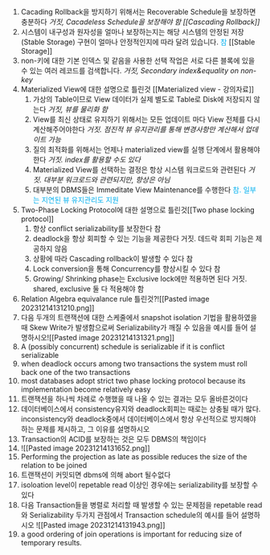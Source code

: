 1. Cacading Rollback을 방지하기 위해서는 Recoverable Schedule을 보장하면 충분하다
   *거짓, Cacadeless Schedule을 보장해야 함
    [[Cascading Rollback]]* 
2. 시스템이 내구성과 원자성을 얼마나 보장하는지는 해당 시스템의 안정된 저장(Stable Storage) 구현이 얼마나 안정적인지에 따라 달려 있습니다.
	 <font color="#00b0f0">참</font>
   [[Stable Storage]]
3. non-키에 대한 기본 인덱스 및 같음을 사용한 선택 작업은 서로 다른 블록에 있을 수 있는 여러 레코드를 검색합니다.
   *거짓, Secondary index&equality on non-key*
4. Materialized View에 대한 설명으로 틀린것
   [[Materialized view - 강의자료]] 
	1. 가상의 Table이므로 View 데이터가 실제 별도로 Table로 Disk에 저장되지 않는다
	   *거짓, 뷰를 물리화 함*
	2. View를 최신 상태로 유지하기 위해서는 모든 업데이트 마다 View 전체를 다시 계산해주어야한다
	   *거짓. 점진적 뷰 유지관리를 통해 변경사항만 계산해서 업데이트 가능*
	3. 질의 최적화를 위해서는 언제나 materialized view를 실행 단계에서 활용해야 한다
	   *거짓. index를 활용할 수도 있다*
	4. Materialized View를 선택하는 결정은 항상 시스템 워크로드와 관련된다
	   *거짓. 대부분 워크로드와 관련되지만, 항상은 아님*
	5. 대부분의 DBMS들은 Immeditate View Maintenance를 수행한다
	   <font color="#00b0f0">참. 일부는 지연된 뷰 유지관리도 지원</font>
5. Two-Phase Locking Protocol에 대한 설명으로 틀린것[[Two phase locking protocol]]
	1. 항상 conflict serializability를 보장한다
	   참
	2. deadlock을 항상 회피할 수 있는 기능을 제공한다
	   거짓. 데드락 회피 기능은 제공하지 않음
	3. 상황에 따라 Cascading rollback이 발생할 수 있다
	   참
	4. Lock conversion을 통해 Concurrency를 향상시킬 수 있다
	   참
	5. Growing/ Shrinking phase는 Exclusive lock에만 적용하면 된다
	   거짓. shared, exclusive 둘 다 적용해야 함
3. Relation Algebra equivalance rule 틀린것?![[Pasted image 20231214131210.png]]
4. 다음 두개의 트랜잭션에 대한 스케줄에서 snapshot isolation 기법을 활용하였을 때 Skew Write가 발생함으로써 Serializability가 깨질 수 있음을 예시를 들어 설명하시오![[Pasted image 20231214131321.png]]
5. A (possibly concurrent) schedule is serializable if it is conflict serializable
6. when deadlock occurs among two transactions the system must roll back one of the two transactions 
7. most databases adopt strict two phase locking protocol because its implementation become relatively easy
8. 트랜잭션을 하나씩 차례로 수행했을 때 나올 수 있는 결과는 모두 올바른것이다
9. 데이터베이스에서 consistency유지와 deadlock회피는 때로는 상충될 때가 많다. inconsistency와 deadlock중에서 데이터베이스에서 항상 우선적으로 방지해야 하는 문제를 제시하고, 그 이유를 설명하시오 
10. Transaction의 ACID를 보장하는 것은 모두 DBMS의 책임이다
11. ![[Pasted image 20231214131652.png]]
12. Performing the projection as late as possible reduces the size of the relation to be joined
13. 트랜잭션이 커밋되면 dbms에 의해 abort 될수없다
14. isoloation level이 repetable read 이상인 경우에는 serializability를 보장할 수 있다
15. 다음 Transaction들을 병렬로 처리할 때 발생할 수 있는 문제점을 repetable read와 Serializability 두가지 관점에서 Transaction schedule의 예시를 들어 설명하시오 ![[Pasted image 20231214131943.png]]
16. a good ordering of join operations is important for reducing size of temporary results.